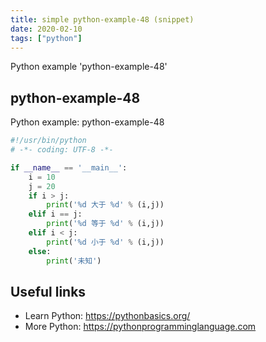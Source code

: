 ```yaml
---
title: simple python-example-48 (snippet)
date: 2020-02-10
tags: ["python"]
---
```

Python example 'python-example-48'


## python-example-48

Python example: python-example-48

```python
#!/usr/bin/python
# -*- coding: UTF-8 -*-

if __name__ == '__main__':
    i = 10
    j = 20
    if i > j:
        print('%d 大于 %d' % (i,j))
    elif i == j:
        print('%d 等于 %d' % (i,j))
    elif i < j:
        print('%d 小于 %d' % (i,j))
    else:
        print('未知')


```

## Useful links

- Learn Python: https://pythonbasics.org/
- More Python: https://pythonprogramminglanguage.com
